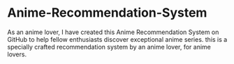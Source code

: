 # Anime-Recommendation-System
As an anime lover, I have created this Anime Recommendation System on GitHub to help fellow enthusiasts discover exceptional anime series. this is a specially crafted recommendation system by an anime lover, for anime lovers.
